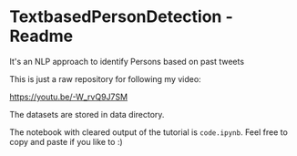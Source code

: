 # TextbasedPersonDetection - Readme
It's an NLP approach to identify Persons based on past tweets

This is just a raw repository for following my video:

https://youtu.be/-W_rvQ9J7SM

The datasets are stored in data directory.

The notebook with cleared output of the tutorial is `code.ipynb`. Feel free to copy and paste if you like to :)
